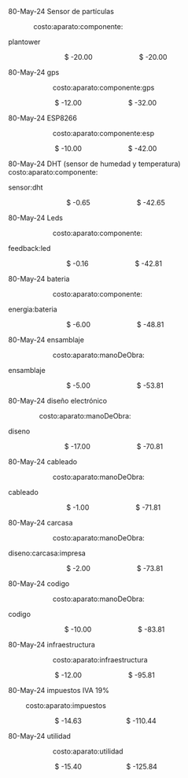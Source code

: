 80-May-24 Sensor de partículas                    

             costo:aparato:componente:

plantower                     

                             $ -20.00                        $ -20.00

  


80-May-24 gps                           

                       costo:aparato:componente:gps  

                        $ -12.00                        $ -32.00

  


80-May-24 ESP8266                       

                       costo:aparato:componente:esp  

                        $ -10.00                        $ -42.00

  


80-May-24 DHT \(sensor de humedad y temperatura\)                costo:aparato:componente:

sensor:dht                    

                              $ -0.65                        $ -42.65

  


80-May-24 Leds                          

                       costo:aparato:componente:

feedback:led                  

                              $ -0.16                        $ -42.81

  


80-May-24 bateria                       

                       costo:aparato:componente:

energia:bateria               

                              $ -6.00                        $ -48.81

  


80-May-24 ensamblaje                    

                       costo:aparato:manoDeObra:

ensamblaje                    

                              $ -5.00                        $ -53.81

  


80-May-24 diseño electrónico                   

                costo:aparato:manoDeObra:

diseno                        

                             $ -17.00                        $ -70.81

  


80-May-24 cableado                      

                       costo:aparato:manoDeObra:

cableado                      

                              $ -1.00                        $ -71.81

  


80-May-24 carcasa                       

                       costo:aparato:manoDeObra:

diseno:carcasa:impresa        

                              $ -2.00                        $ -73.81

  


80-May-24 codigo                        

                       costo:aparato:manoDeObra:

codigo                        

                             $ -10.00                        $ -83.81

  


80-May-24 infraestructura               

                       costo:aparato:infraestructura 

                        $ -12.00                        $ -95.81

  


80-May-24 impuestos IVA 19%                           

         costo:aparato:impuestos       

                        $ -14.63                       $ -110.44

  


80-May-24 utilidad                      

                       costo:aparato:utilidad        

                        $ -15.40                       $ -125.84

  


